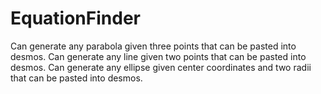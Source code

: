 # EquationFinder
Can generate any parabola given three points that can be pasted into desmos.
Can generate any line given two points that can be pasted into desmos.
Can generate any ellipse given center coordinates and two radii that can be pasted into desmos.
